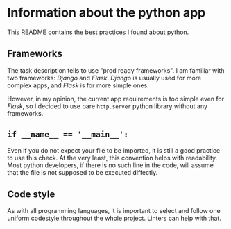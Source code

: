 # Information about the python app

This README contains the best practices I found about python.



## Frameworks

The task description tells to use "prod ready frameworks". I am familiar with two frameworks: *Django* and *Flask*. *Django* is usually used for more complex apps, and *Flask* is for more simple ones.

However, in my opinion, the current app requirements is too simple even for *Flask*, so I decided to use bare `http.server` python library without any frameworks.



## `if __name__ == '__main__':`

Even if you do not expect your file to be imported, it is still a good practice to use this check. At the very least, this convention helps with readability. Most python developers, if there is no such line in the code, will assume that the file is not supposed to be executed diffectly. 



## Code style

As with all programming languages, it is important to select and follow one uniform codestyle throughout the whole project. Linters can help with that.